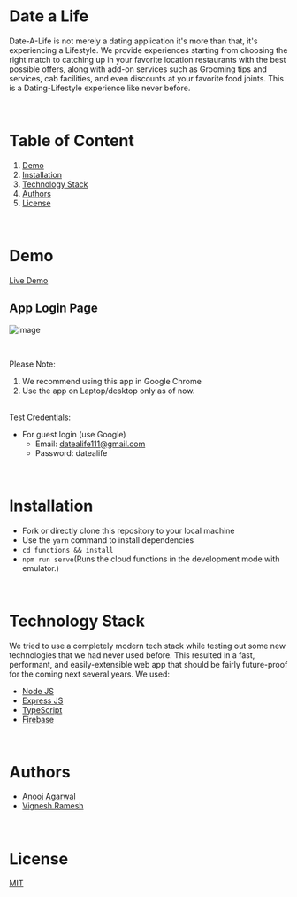 # Date a Life 

Date-A-Life is not merely a dating application it's more than that, it's experiencing a Lifestyle. We provide experiences starting from choosing the right match to catching up in your favorite location restaurants with the best possible offers, along with add-on services such as Grooming tips and services, cab facilities, and even discounts at your favorite food joints. This is a Dating-Lifestyle experience like never before.

<br/>

# Table of Content

1. [Demo](#demo)
2. [Installation](#installation)
3. [Technology Stack](#technology-stack)
4. [Authors](#authors)
5. [License](#license)

<br/>

# Demo

[Live Demo](https://date-a-life.web.app/login)

## App Login Page
![image](https://user-images.githubusercontent.com/12935725/145683593-22021bca-5e8f-4189-829d-42da487c1433.png)

<br/>

Please Note:

1. We recommend using this app in Google Chrome
2. Use the app on Laptop/desktop only as of now.

<br/>
Test Credentials:

- For guest login (use Google)
  - Email: datealife111@gmail.com
  - Password: datealife

<br/>

# Installation

- Fork or directly clone this repository to your local machine
- Use the `yarn` command to install dependencies
- `cd functions && install`
- `npm run serve`(Runs the cloud functions in the development mode with emulator.)

<br/>

# Technology Stack

We tried to use a completely modern tech stack while testing out some new technologies that we had never used before. This resulted in a fast, performant, and easily-extensible web app that should be fairly future-proof for the coming next several years. We used:

* [Node JS](https://nodejs.org/en/)
* [Express JS](https://expressjs.com/)
* [TypeScript](https://www.typescriptlang.org/)
* [Firebase](https://firebase.google.com/)

<br/>

# Authors

- [Anooj Agarwal](https://github.com/anooj-curator)
- [Vignesh Ramesh](https://github.com/veer-auro)

<br/>

# License

[MIT](https://opensource.org/licenses/MIT)


